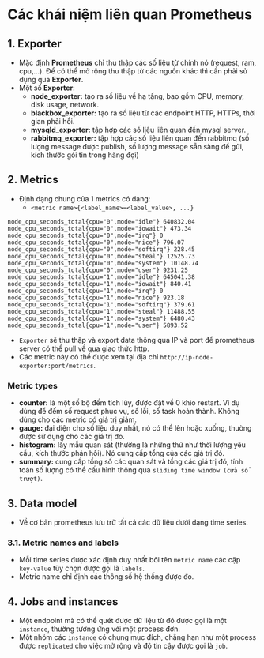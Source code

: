 # Các khái niệm liên quan Prometheus
## 1. Exporter
- Mặc định **Prometheus** chỉ thu thập các số liệu từ chính nó (request, ram, cpu,...). Để có thể mở rộng thu thập từ các nguồn khác thì cần phải sử dụng qua **Exporter**.
- Một số **Exporter**:
  + **node_exporter:** tạo ra số liệu về hạ tầng, bao gồm CPU, memory, disk usage, network.
  + **blackbox_exporter:** tạo ra số liệu từ các endpoint HTTP, HTTPs, thời gian phải hồi.
  + **mysqld_exporter:** tập hợp các số liệu liên quan đến mysql server.
  + **rabbitmq_exporter:** tập hợp các số liệu liên quan đến rabbitmq (số lượng message được publish, số lượng message sẵn sàng để gửi, kích thước gói tin trong hàng đợi)

## 2. Metrics
- Định dạng chung của 1 metrics có dạng:
  + `<metric name>{<label_name>=<label_value>, ...}`
```
node_cpu_seconds_total{cpu="0",mode="idle"} 640832.04
node_cpu_seconds_total{cpu="0",mode="iowait"} 473.34
node_cpu_seconds_total{cpu="0",mode="irq"} 0
node_cpu_seconds_total{cpu="0",mode="nice"} 796.07
node_cpu_seconds_total{cpu="0",mode="softirq"} 228.45
node_cpu_seconds_total{cpu="0",mode="steal"} 12525.73
node_cpu_seconds_total{cpu="0",mode="system"} 10148.74
node_cpu_seconds_total{cpu="0",mode="user"} 9231.25
node_cpu_seconds_total{cpu="1",mode="idle"} 645041.38
node_cpu_seconds_total{cpu="1",mode="iowait"} 840.41
node_cpu_seconds_total{cpu="1",mode="irq"} 0
node_cpu_seconds_total{cpu="1",mode="nice"} 923.18
node_cpu_seconds_total{cpu="1",mode="softirq"} 379.61
node_cpu_seconds_total{cpu="1",mode="steal"} 11488.55
node_cpu_seconds_total{cpu="1",mode="system"} 6480.43
node_cpu_seconds_total{cpu="1",mode="user"} 5893.52
```
- `Exporter` sẽ thu thập và export data thông qua IP và port để prometheus server có thể pull về qua giao thức http.
- Các metric này có thể được xem tại địa chỉ `http://ip-node-exporter:port/metrics`.

### Metric types
- **counter:** là một số bộ đếm tích lũy, được đặt về 0 khio restart. Ví dụ dùng để đếm số request phục vụ, số lỗi, số task hoàn thành. Không dùng cho các metric có giá trị giảm.
- **gauge:** đại diện cho số liệu duy nhất, nó có thể lên hoặc xuống, thường được sử dụng cho các giá trị đo.
- **histogram:** lấy mẫu quan sát (thường là những thứ như thời lượng yêu cầu, kích thước phản hồi). Nó cung cấp tổng của các giá trị đó.
- **summary:** cung cấp tổng số các quan sát và tổng các giá trị đó, tính toán số lượng có thể cấu hình thông qua `sliding time window (cửa sổ trượt)`.

## 3. Data model
- Về cơ bản prometheus lưu trữ tất cả các dữ liệu dưới dạng time series.
### 3.1. Metric names and labels
- Mỗi time series được xác định duy nhất bởi tên `metric name` các cặp `key-value` tùy chọn được gọi là `labels`.
- Metric name chỉ định các thông số hệ thống được đo.

## 4. Jobs and instances
- Một endpoint mà có thể quét được dữ liệu từ đó được gọi là một `instance`, thường tương ứng với một process đơn.
- Một nhóm các `instance` có chung mục đích, chẳng hạn như một process được `replicated` cho việc mở rộng và độ tin cậy được gọi là `job`.



